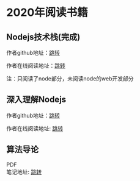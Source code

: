 <!--
 * @Author: xiuquanxu
 * @Company: kaochong
 * @Date: 2020-03-25 10:28:10
 * @LastEditors: xiuquanxu
 * @LastEditTime: 2020-03-31 12:49:32
 -->
# 2020年阅读书籍

## Nodejs技术栈(完成)  

作者github地址：<a href="https://github.com/Q-Angelo/Nodejs-Roadmap">跳转</a>   

作者在线阅读地址：<a href="https://www.nodejs.red/#/">跳转</a>  

注：只阅读了node部分，未阅读node的web开发部分

## 深入理解Nodejs  

作者github地址：<a href="https://github.com/yjhjstz/deep-into-node">跳转</a>  

作者在线阅读地址: <a href="https://yjhjstz.gitbooks.io/deep-into-node/content/">跳转</a>

## 算法导论  

PDF  
笔记地址: <a href="">跳转</a>